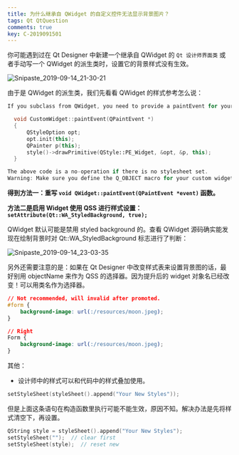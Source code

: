 ```yaml
---
title: 为什么继承自 QWidget 的自定义控件无法显示背景图片？
tags: Qt QtQuestion
comments: true
key: C-2019091501
---
```


你可能遇到过在 Qt Designer 中新建一个继承自 QWidget 的 `Qt 设计师界面类` 或者手动写一个 QWidget 的派生类时，设置它的背景样式没有生效。

![Snipaste_2019-09-14_21-30-21](C:\Users\shuyuan1\Desktop\Snipaste_2019-09-14_21-30-21.png)

由于是 QWidget 的派生类，我们先看看 QWidget 的样式参考怎么说：

```c++
If you subclass from QWidget, you need to provide a paintEvent for your custom QWidget as below:

  void CustomWidget::paintEvent(QPaintEvent *)
  {
      QStyleOption opt;
      opt.init(this);
      QPainter p(this);
      style()->drawPrimitive(QStyle::PE_Widget, &opt, &p, this);
  }

The above code is a no-operation if there is no stylesheet set.
Warning: Make sure you define the Q_OBJECT macro for your custom widget.
```

**得到方法一：重写 `void QWidget::paintEvent(QPaintEvent *event)` 函数。**



**方法二是启用 Widget 使用 QSS 进行样式设置：` setAttribute(Qt::WA_StyledBackground, true);`**

QWidget 默认可能是禁用 styled background 的。查看 QWidget 源码确实能发现在绘制背景时对	Qt::WA_StyledBackground 标志进行了判断：

<img src="C:\Users\shuyuan1\Desktop\Snipaste_2019-09-14_23-03-35.png" alt="Snipaste_2019-09-14_23-03-35"  />



另外还需要注意的是：如果在 Qt Designer 中改变样式表来设置背景图的话，最好别用 objectName 来作为 QSS 的选择器。因为提升后的 widget 对象名已经改变！可以用类名作为选择器。

```css
// Not recommended, will invalid after promoted.
#form {	
	background-image: url(:/resources/moon.jpeg);
}

// Right
Form {	
	background-image: url(:/resources/moon.jpeg);
}
```



其他：

* 设计师中的样式可以和代码中的样式叠加使用。

```c++
setStyleSheet(styleSheet().append("Your New Styles"));
```

​	   但是上面这条语句在构造函数里执行可能不能生效，原因不知。解决办法是先将样式清空下，再设置。

```c++
QString style = styleSheet().append("Your New Styles");
setStyleSheet("");  // clear first
setStyleSheet(style);  // reset new     
```

